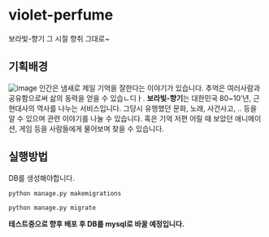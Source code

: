 # violet-perfume
보라빛-향기 그 시절 향취 그대로~

## 기획배경
![image](https://github.com/55soup/violet-perfume/assets/86298664/78e4a9fa-3e98-4402-a723-3a4d3beac496)
인간은 냄새로 제일 기억을 잘한다는 이야기가 있습니다. 추억은 여러사람과 공유함으로써 삶의 동력을 얻을 수 있습ㄴ디ㅏ.
**보라빛-향기**는 대한민국 80~10’년, 근현대사의 역사를 나누는 서비스입니다.
그당시 유행했던 문화, 노래, 사건사고, .. 등을 알 수 있으며 관련 이야기를 나눌 수 있습니다.
혹은 기억 저편 어릴 때 보았던 애니메이션, 게임 등을 사람들에게 물어보며 찾을 수 있습니다.

## 실행방법
DB를 생성해야합니다.
```
python manage.py makemigrations
```

```
python manage.py migrate
```
**테스트중으로 향후 배포 후 DB를 mysql로 바꿀 예정입니다.**


